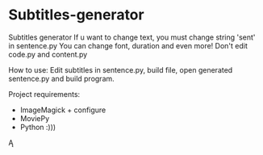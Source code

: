 # Subtitles-generator
Subtitles generator
If u want to change text, you must change string 'sent' in sentence.py
You can change font, duration and even more!
Don't edit code.py and content.py

How to use:
Edit subtitles in sentence.py, build file, open generated sentence.py and build program.

Project requirements:
- ImageMagick + configure
- MoviePy
- Python :)))

Ą
